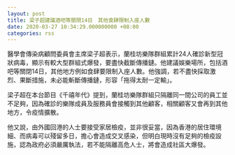 ```yaml
---
layout: post
title: 梁子超建議酒吧等關閉14日　其他食肆限制入座人數
date: 2020-03-27 10:34:29.000000000 +08:00
categories: rss
---
```


醫學會傳染病顧問委員會主席梁子超表示，蘭桂坊樂隊群組累計24人確診新型冠狀病毒，顯示有較大型群組式爆發，要盡快截斷傳播鏈。他建議娛樂場所，包括酒吧等關閉14日，其他地方例如食肆要限制入座人數。他強調，若不盡快採取激烈、果斷措施，未必能斬斷傳播鏈，形容「拖得太耐一定輸」。

梁子超在本台節目《千禧年代》提到，蘭桂坊樂隊群組只隔離同一間公司的員工並不足夠，因為確診的樂隊成員及服務員會接觸到其他顧客，相關顧客又會再到其他地方，令疫情擴散。

他又說，由外國回港的人士要接受家居檢疫，並非很妥當，因為香港的居住環境細、而病毒可以殘留多日，擔心會造成交叉感染，但明白現時沒有足夠的檢疫設施，認為政府必須嚴厲執法，若不能隔離高危人士，將會造成社區大爆發。

